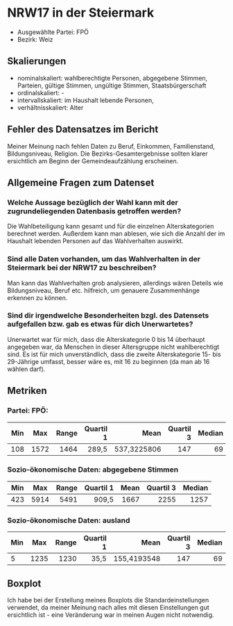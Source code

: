 # NRW17 in der Steiermark

* Ausgewählte Partei: FPÖ
* Bezirk: Weiz

## Skalierungen
* nominalskaliert: wahlberechtigte Personen, abgegebene Stimmen, Parteien, gültige Stimmen, ungültige Stimmen, Staatsbürgerschaft
* ordinalskaliert: -
* intervallskaliert: im Haushalt lebende Personen, 
* verhältnisskaliert: Alter

## Fehler des Datensatzes im Bericht
Meiner Meinung nach fehlen Daten zu Beruf, Einkommen, Familienstand, Bildungsniveau, Religion. Die Bezirks-Gesamtergebnisse sollten klarer ersichtlich am Beginn der Gemeindeaufzählung erscheinen.

## Allgemeine Fragen zum Datenset

### Welche Aussage bezüglich der Wahl kann mit der zugrundeliegenden Datenbasis getroffen werden?
Die Wahlbeteiligung kann gesamt und für die einzelnen Alterskategorien berechnet werden. Außerdem kann man ablesen, wie sich die Anzahl der im Haushalt lebenden Personen auf das Wahlverhalten auswirkt.


### Sind alle Daten vorhanden, um das Wahlverhalten in der Steiermark bei der NRW17 zu beschreiben?
Man kann das Wahlverhalten grob analysieren, allerdings wären Deteils wie Bildungsniveau, Beruf etc. hilfreich, um genauere Zusammenhänge erkennen zu können.

### Sind dir irgendwelche Besonderheiten bzgl. des Datensets aufgefallen bzw. gab es etwas für dich Unerwartetes?
Unerwartet war für mich, dass die Alterskategorie 0 bis 14 überhaupt angegeben war, da Menschen in dieser Altersgruppe nicht wahlberechtigt sind. Es ist für mich unverständlich, dass die zweite Alterskategorie 15- bis 29-Jährige umfasst, besser wäre es, mit 16 zu beginnen (da man ab 16 wählen darf).

## Metriken

### Partei: FPÖ:
 Min  | Max  | Range  | Quartil 1  | Mean  | Quartil 3  | Median  |
| --- |:-----:| -----:| -----------:| -----:| --------:| ---------:|
| 108 | 1572 | 1464 | 289,5           | 537,3225806 |      147 |      69 |

### Sozio-ökonomische Daten: abgegebene Stimmen
| Min  | Max  | Range  | Quartil 1  | Mean  | Quartil 3  | Median  |
| --- |:-----:| -----:| -----------:| -----:| --------:| ---------:|
| 423 | 5914 | 5491 | 909,5           | 1667 |      2255 |      1257 |

### Sozio-ökonomische Daten: ausland
| Min  | Max  | Range  | Quartil 1  | Mean  | Quartil 3  | Median  |
| --- |:-----:| -----:| -----------:| -----:| --------:| ---------:|
| 5 | 1235 | 1230 | 35,5          | 155,4193548 |      147 |      69 |


## Boxplot
Ich habe bei der Erstellung meines Boxplots die Standardeinstellungen verwendet, da meiner Meinung nach alles mit diesen Einstellungen gut ersichtlich ist - eine Veränderung war in meinen Augen nicht notwendig.




